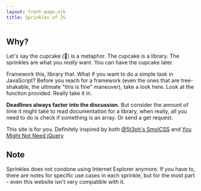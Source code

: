 ```yaml
---
layout: front-page.njk
title: Sprinkles of JS
---
```


## Why?
Let's say the cupcake (🧁) is a metaphor. The cupcake is a library. The sprinkles are what you _really_ want. You can have the cupcake later.

Framework this, library that. What if you want to do a simple task in JavaScript? Before you reach for a framework (even the ones that are tree-shakable, the ultimate "this is fine" maneuver), take a look here. Look at the function provided. Really take it in.

**Deadlines always factor into the discussion.** But consider the amount of time it might take to read documentation for a library, when really, all you need to do is check if something is an array. Or send a get request.

This site is for you. Definitely inspired by both [@5t3ph's SmolCSS](https://smolcss.dev) and [You Might Not Need jQuery](http://youmightnotneedjquery.com/)

## Note
Sprinkles does not condone using Internet Explorer anymore. If you have to, there are notes for specific use cases in each sprinkle, but for the most part - even this website isn't very compatible with it.
